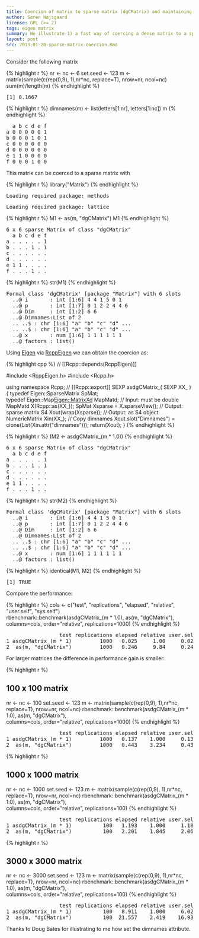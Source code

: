 ```yaml
---
title: Coercion of matrix to sparse matrix (dgCMatrix) and maintaining dimnames.
author: Søren Højsgaard
license: GPL (>= 2)
tags: eigen matrix
summary: We illustrate 1) a fast way of coercing a dense matrix to a sparse matrix and 2) how to copy the dimnames from the dense to the sparse matrix.
layout: post
src: 2013-01-20-sparse-matrix-coercion.Rmd
---
```



Consider the following matrix


{% highlight r %}
nr <- nc <- 6
set.seed <- 123
m  <- matrix(sample(c(rep(0,9), 1),nr*nc, replace=T), nrow=nr, ncol=nc)
sum(m)/length(m)
{% endhighlight %}



<pre class="output">
[1] 0.1667
</pre>



{% highlight r %}
dimnames(m) <- list(letters[1:nr], letters[1:nc])
m
{% endhighlight %}



<pre class="output">
  a b c d e f
a 0 0 0 0 0 1
b 0 0 0 1 0 1
c 0 0 0 0 0 0
d 0 0 0 0 0 0
e 1 1 0 0 0 0
f 0 0 0 1 0 0
</pre>

This matrix can be coerced to a sparse matrix with


{% highlight r %}
library("Matrix")
{% endhighlight %}



<pre class="output">
Loading required package: methods
</pre>



<pre class="output">
Loading required package: lattice
</pre>



{% highlight r %}
M1 <- as(m, "dgCMatrix")
M1 
{% endhighlight %}



<pre class="output">
6 x 6 sparse Matrix of class "dgCMatrix"
  a b c d e f
a . . . . . 1
b . . . 1 . 1
c . . . . . .
d . . . . . .
e 1 1 . . . .
f . . . 1 . .
</pre>



{% highlight r %}
str(M1)
{% endhighlight %}



<pre class="output">
Formal class 'dgCMatrix' [package "Matrix"] with 6 slots
  ..@ i       : int [1:6] 4 4 1 5 0 1
  ..@ p       : int [1:7] 0 1 2 2 4 4 6
  ..@ Dim     : int [1:2] 6 6
  ..@ Dimnames:List of 2
  .. ..$ : chr [1:6] "a" "b" "c" "d" ...
  .. ..$ : chr [1:6] "a" "b" "c" "d" ...
  ..@ x       : num [1:6] 1 1 1 1 1 1
  ..@ factors : list()
</pre>


Using [Eigen](http://eigen.tuxfamily.org) via
[RcppEigen](http://cran.r-project.org/web/packages/RcppEigen/index.html) we
can obtain the coercion as:


{% highlight cpp %}
// [[Rcpp::depends(RcppEigen)]]

#include <RcppEigen.h>
#include <Rcpp.h>

using namespace Rcpp;
// [[Rcpp::export]]
SEXP asdgCMatrix_( SEXP XX_ ){
  typedef Eigen::SparseMatrix<double> SpMat;   
  typedef Eigen::Map<Eigen::MatrixXd> MapMatd; // Input: must be double
  MapMatd X(Rcpp::as<MapMatd>(XX_));
  SpMat Xsparse = X.sparseView();              // Output: sparse matrix
  S4 Xout(wrap(Xsparse));                      // Output: as S4 object
  NumericMatrix Xin(XX_);                      // Copy dimnames
  Xout.slot("Dimnames") = clone(List(Xin.attr("dimnames")));
  return(Xout);
}
{% endhighlight %}




{% highlight r %}
(M2 <- asdgCMatrix_(m * 1.0))
{% endhighlight %}



<pre class="output">
6 x 6 sparse Matrix of class "dgCMatrix"
  a b c d e f
a . . . . . 1
b . . . 1 . 1
c . . . . . .
d . . . . . .
e 1 1 . . . .
f . . . 1 . .
</pre>



{% highlight r %}
str(M2)
{% endhighlight %}



<pre class="output">
Formal class 'dgCMatrix' [package "Matrix"] with 6 slots
  ..@ i       : int [1:6] 4 4 1 5 0 1
  ..@ p       : int [1:7] 0 1 2 2 4 4 6
  ..@ Dim     : int [1:2] 6 6
  ..@ Dimnames:List of 2
  .. ..$ : chr [1:6] "a" "b" "c" "d" ...
  .. ..$ : chr [1:6] "a" "b" "c" "d" ...
  ..@ x       : num [1:6] 1 1 1 1 1 1
  ..@ factors : list()
</pre>





{% highlight r %}
identical(M1, M2)
{% endhighlight %}



<pre class="output">
[1] TRUE
</pre>


Compare the performance:


{% highlight r %}
cols <- c("test", "replications", "elapsed", "relative", "user.self", "sys.self")	
rbenchmark::benchmark(asdgCMatrix_(m * 1.0), as(m, "dgCMatrix"),	
                      columns=cols, order="relative", replications=1000)
{% endhighlight %}



<pre class="output">
                 test replications elapsed relative user.self sys.self
1 asdgCMatrix_(m * 1)         1000   0.025     1.00     0.024    0.000
2  as(m, "dgCMatrix")         1000   0.246     9.84     0.240    0.004
</pre>


For larger matrices the difference in performance gain is smaller:


{% highlight r %}
## 100 x 100 matrix
nr <- nc <- 100
set.seed <- 123
m  <- matrix(sample(c(rep(0,9), 1),nr*nc, replace=T), nrow=nr, ncol=nc)
rbenchmark::benchmark(asdgCMatrix_(m * 1.0), as(m, "dgCMatrix"),	
                      columns=cols, order="relative", replications=1000)
{% endhighlight %}



<pre class="output">
                 test replications elapsed relative user.self sys.self
1 asdgCMatrix_(m * 1)         1000   0.137    1.000     0.136    0.000
2  as(m, "dgCMatrix")         1000   0.443    3.234     0.432    0.008
</pre>



{% highlight r %}

## 1000 x 1000 matrix
nr <- nc <- 1000
set.seed <- 123
m  <- matrix(sample(c(rep(0,9), 1),nr*nc, replace=T), nrow=nr, ncol=nc)
rbenchmark::benchmark(asdgCMatrix_(m * 1.0), as(m, "dgCMatrix"),	
                      columns=cols, order="relative", replications=100)
{% endhighlight %}



<pre class="output">
                 test replications elapsed relative user.self sys.self
1 asdgCMatrix_(m * 1)          100   1.193    1.000     1.180    0.008
2  as(m, "dgCMatrix")          100   2.201    1.845     2.064    0.128
</pre>



{% highlight r %}

## 3000 x 3000 matrix
nr <- nc <- 3000
set.seed <- 123
m  <- matrix(sample(c(rep(0,9), 1),nr*nc, replace=T), nrow=nr, ncol=nc)
rbenchmark::benchmark(asdgCMatrix_(m * 1.0), as(m, "dgCMatrix"),	
                      columns=cols, order="relative", replications=100)
{% endhighlight %}



<pre class="output">
                 test replications elapsed relative user.self sys.self
1 asdgCMatrix_(m * 1)          100   8.911    1.000     6.024    2.828
2  as(m, "dgCMatrix")          100  21.557    2.419    16.930    4.500
</pre>


Thanks to Doug Bates for illustrating to me how set the dimnames attribute.
